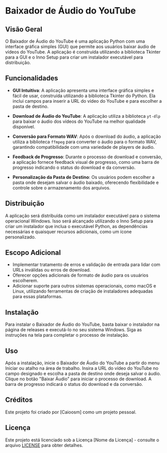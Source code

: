 # Baixador de Áudio do YouTube

## Visão Geral
O Baixador de Áudio do YouTube é uma aplicação Python com uma interface gráfica simples (GUI) que permite aos usuários baixar áudio de vídeos do YouTube. A aplicação é construída utilizando a biblioteca Tkinter para a GUI e o Inno Setup para criar um instalador executável para distribuição.

## Funcionalidades
- **GUI Intuitiva**: A aplicação apresenta uma interface gráfica simples e fácil de usar, construída utilizando a biblioteca Tkinter do Python. Ela inclui campos para inserir a URL do vídeo do YouTube e para escolher a pasta de destino.
  
- **Download de Áudio do YouTube**: A aplicação utiliza a biblioteca `yt-dlp` para baixar o áudio dos vídeos do YouTube na melhor qualidade disponível.
  
- **Conversão para Formato WAV**: Após o download do áudio, a aplicação utiliza a biblioteca `ffmpeg` para converter o áudio para o formato WAV, garantindo compatibilidade com uma variedade de players de áudio.
  
- **Feedback de Progresso**: Durante o processo de download e conversão, a aplicação fornece feedback visual de progresso, como uma barra de progresso indicando o status do download e da conversão.
  
- **Personalização da Pasta de Destino**: Os usuários podem escolher a pasta onde desejam salvar o áudio baixado, oferecendo flexibilidade e controle sobre o armazenamento dos arquivos.

## Distribuição
A aplicação será distribuída como um instalador executável para o sistema operacional Windows. Isso será alcançado utilizando o Inno Setup para criar um instalador que inclua o executável Python, as dependências necessárias e quaisquer recursos adicionais, como um ícone personalizado.

## Escopo Adicional
- Implementar tratamento de erros e validação de entrada para lidar com URLs inválidas ou erros de download.
- Oferecer opções adicionais de formato de áudio para os usuários escolherem.
- Adicionar suporte para outros sistemas operacionais, como macOS e Linux, utilizando ferramentas de criação de instaladores adequadas para essas plataformas.

## Instalação
Para instalar o Baixador de Áudio do YouTube, basta baixar o instalador na página de releases e executá-lo no seu sistema Windows. Siga as instruções na tela para completar o processo de instalação.

## Uso
Após a instalação, inicie o Baixador de Áudio do YouTube a partir do menu Iniciar ou atalho na área de trabalho. Insira a URL do vídeo do YouTube no campo designado e escolha a pasta de destino onde deseja salvar o áudio. Clique no botão "Baixar Áudio" para iniciar o processo de download. A barra de progresso indicará o status do download e da conversão.

## Créditos
Este projeto foi criado por [Caioosm] como um projeto pessoal.

## Licença
Este projeto está licenciado sob a Licença [Nome da Licença] - consulte o arquivo [LICENSE](LICENSE) para obter detalhes.
